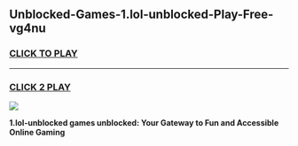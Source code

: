 
## Unblocked-Games-1.lol-unblocked-Play-Free-vg4nu
<h3>
<a href="https://premium76.site?title=1.lol-unblocked&ref=23A">CLICK TO PLAY</a></h3>
<hr>

<h3>
<a href="https://premium76.site?title=1.lol-unblocked&ref=23A">CLICK 2 PLAY</a>
  
</h3>

<a href="https://premium76.site?title=1.lol-unblocked&ref=23A"><img src="https://clearcache.store/games.png"></a>


**1.lol-unblocked games unblocked: Your Gateway to Fun and Accessible Online Gaming**
